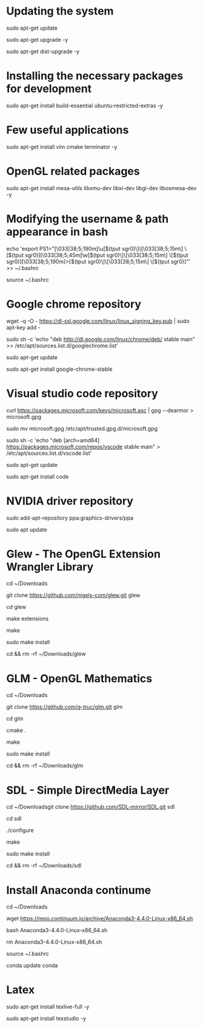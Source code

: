 # Updating the system
sudo apt-get update

sudo apt-get upgrade -y

sudo apt-get dist-upgrade -y

# Installing the necessary packages for development 
sudo apt-get install build-essential ubuntu-restricted-extras -y

# Few useful applications
sudo apt-get install vim cmake terminator -y

# OpenGL related packages
sudo apt-get install mesa-utils libxmu-dev libxi-dev libgl-dev libosmesa-dev -y

# Modifying the username & path appearance in bash
echo 'export PS1="\[\033[38;5;190m\]\u\[$(tput sgr0)\]\[\033[38;5;15m\] \[$(tput sgr0)\]\[\033[38;5;45m\]\w\[$(tput sgr0)\]\[\033[38;5;15m\] \[$(tput sgr0)\]\[\033[38;5;190m\]>\[$(tput sgr0)\]\[\033[38;5;15m\] \[$(tput sgr0)\]"' >> ~/.bashrc

source ~/.bashrc

# Google chrome repository
wget -q -O - https://dl-ssl.google.com/linux/linux_signing_key.pub | sudo apt-key add -

sudo sh -c 'echo "deb http://dl.google.com/linux/chrome/deb/ stable main" >> /etc/apt/sources.list.d/googlechrome.list'

sudo apt-get update

sudo apt-get install google-chrome-stable

# Visual studio code repository
curl https://packages.microsoft.com/keys/microsoft.asc | gpg --dearmor > microsoft.gpg

sudo mv microsoft.gpg /etc/apt/trusted.gpg.d/microsoft.gpg

sudo sh -c 'echo "deb [arch=amd64] https://packages.microsoft.com/repos/vscode stable main" > /etc/apt/sources.list.d/vscode.list'

sudo apt-get update

sudo apt-get install code

# NVIDIA driver repository
sudo add-apt-repository ppa:graphics-drivers/ppa

sudo apt update

# Glew - The OpenGL Extension Wrangler Library
cd ~/Downloads

git clone https://github.com/nigels-com/glew.git glew

cd glew

make extensions

make

sudo make install

cd && rm -rf ~/Downloads/glew

# GLM - OpenGL Mathematics
cd ~/Downloads

git clone https://github.com/g-truc/glm.git glm

cd glm

cmake .

make

sudo make install

cd && rm -rf ~/Downloads/glm

# SDL - Simple DirectMedia Layer
cd ~/Downloadsgit clone https://github.com/SDL-mirror/SDL.git sdl

cd sdl

./configure

make

sudo make install

cd && rm -rf ~/Downloads/sdl

# Install Anaconda continume

cd ~/Downloads

wget https://repo.continuum.io/archive/Anaconda3-4.4.0-Linux-x86_64.sh

bash Anaconda3-4.4.0-Linux-x86_64.sh

rm Anaconda3-4.4.0-Linux-x86_64.sh 

source ~/.bashrc

conda update conda


# Latex
sudo apt-get install texlive-full -y

sudo apt-get install texstudio -y
